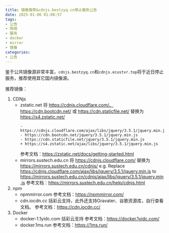 ```yaml
---
title: 镜像推荐&cdnjs.bestzyq.cn停止服务公告
date: 2025-01-06 01:08:57
tags: 
- 公告
- 网络
- 服务
- docker
- mirror
- 镜像
categories: 
- 公告
---
```

鉴于公共镜像源非常丰富，`cdnjs.bestzyq.cn`和`cdnjs.ecustvr.top`将于近日停止服务，推荐使用其它国内镜像源。

推荐镜像：
1. CDNjs
    - zstatic.net
        将 https://cdnjs.cloudflare.com/、https://cdn.bootcdn.net/ 或 https://cdn.staticfile.net/ 替换为 https://s4.zstatic.net/
        ```
        - https://cdnjs.cloudflare.com/ajax/libs/jquery/3.5.1/jquery.min.js
        - https://cdn.bootcdn.net/jquery/3.5.1/jquery.min.js
        - https://cdn.staticfile.net/jquery/3.5.1/jquery.min.js
        + https://s4.zstatic.net/ajax/libs/jquery/3.5.1/jquery.min.js
        ```
        参考文档：https://zstatic.net/docs/getting-started.html
    - mirrors.sustech.edu.cn
        将 https://cdnjs.cloudflare.com/ 替换为 https://mirrors.sustech.edu.cn/cdnjs/
        e.g. Replace https://cdnjs.cloudflare.com/ajax/libs/jquery/3.5.1/jquery.min.js to https://mirrors.sustech.edu.cn/cdnjs/ajax/libs/jquery/3.5.1/jquery.min.js 
        参考文档：https://mirrors.sustech.edu.cn/help/cdnjs.html
2. npm
    - npmmirror.com
        参考文档：https://npmmirror.com/
    - cdn.iocdn.cc
        括彩云支持，此外还支持Gravater、谷歌资源库，自行查看文档。
        参考文档：https://cdn.iocdn.cc/
3. Docker
    - docker-1.1yidc.com
        括彩云支持
        参考文档：https://docker.1yidc.com/
    - docker.1ms.run
        参考文档：https://1ms.run/

